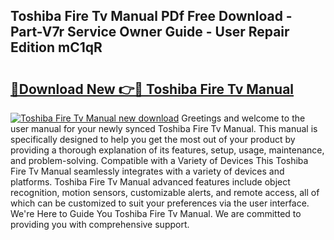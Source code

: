## Toshiba Fire Tv Manual PDf Free Download - Part-V7r Service Owner Guide - User Repair Edition mC1qR

# <h2><a href="http://cf14287.oget.top/?id=Toshiba+Fire+Tv+Manual">🔗Download New 👉🔴 Toshiba Fire Tv Manual</a></h2>

[![Toshiba Fire Tv Manual new download](https://i.imgur.com/5g1atiW.png)](http://cf14287.oget.top/?id=Toshiba+Fire+Tv+Manual)
Greetings and welcome to the user manual for your newly synced Toshiba Fire Tv Manual. This manual is specifically designed to help you get the most out of your product by providing a thorough explanation of its features, setup, usage, maintenance, and problem-solving. Compatible with a Variety of Devices This Toshiba Fire Tv Manual seamlessly integrates with a variety of devices and platforms. Toshiba Fire Tv Manual advanced features include object recognition, motion sensors, customizable alerts, and remote access, all of which can be customized to suit your preferences via the user interface. We're Here to Guide You Toshiba Fire Tv Manual. We are committed to providing you with comprehensive support.
